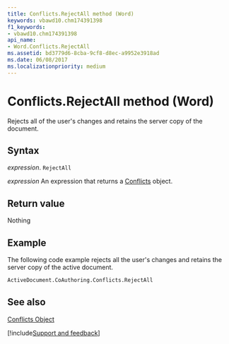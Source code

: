 ```yaml
---
title: Conflicts.RejectAll method (Word)
keywords: vbawd10.chm174391398
f1_keywords:
- vbawd10.chm174391398
api_name:
- Word.Conflicts.RejectAll
ms.assetid: bd3779d6-8cba-9cf8-d8ec-a9952e3918ad
ms.date: 06/08/2017
ms.localizationpriority: medium
---
```



# Conflicts.RejectAll method (Word)

Rejects all of the user's changes and retains the server copy of the document.


## Syntax

_expression_. `RejectAll`

 _expression_ An expression that returns a [Conflicts](./Word.Conflicts.md) object.


## Return value

Nothing


## Example

The following code example rejects all the user's changes and retains the server copy of the active document.


```vb
ActiveDocument.CoAuthoring.Conflicts.RejectAll
```


## See also


[Conflicts Object](Word.Conflicts.md)

[!include[Support and feedback](~/includes/feedback-boilerplate.md)]